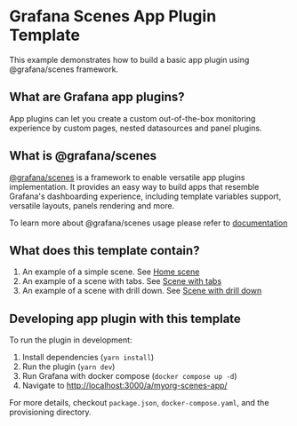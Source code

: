 # Grafana Scenes App Plugin Template

This example demonstrates how to build a basic app plugin using @grafana/scenes framework.

## What are Grafana app plugins?

App plugins can let you create a custom out-of-the-box monitoring experience by custom pages, nested datasources and panel plugins.

## What is @grafana/scenes

[@grafana/scenes](https://github.com/grafana/scenes) is a framework to enable versatile app plugins implementation. It provides an easy way to build apps that resemble Grafana's dashboarding experience, including template variables support, versatile layouts, panels rendering and more.

To learn more about @grafana/scenes usage please refer to [documentation](https://grafana.github.io/scenes)

## What does this template contain?

1. An example of a simple scene. See [Home scene](./src/pages/Home/Home.tsx)
1. An example of a scene with tabs. See [Scene with tabs](./src/pages/WithTabs/WithTabs.tsx)
1. An example of a scene with drill down. See [Scene with drill down](./src/pages/WithDrilldown/WithDrilldown.tsx)

## Developing app plugin with this template

To run the plugin in development:

1. Install dependencies (`yarn install`)
1. Run the plugin (`yarn dev`)
1. Run Grafana with docker compose (`docker compose up -d`)
1. Navigate to [http://localhost:3000/a/myorg-scenes-app/](http://localhost:3000/a/myorg-scenes-app/)

For more details, checkout `package.json`, `docker-compose.yaml`, and the provisioning directory.
